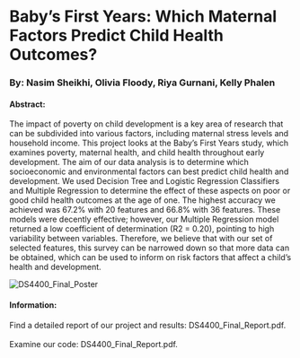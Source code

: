 # Baby’s First Years: Which Maternal Factors Predict Child Health Outcomes?
### By: Nasim Sheikhi, Olivia Floody, Riya Gurnani, Kelly Phalen 

#### Abstract: 
The impact of poverty on child development is a key area of research that can be subdivided into various factors, including maternal stress levels and household income. This project looks at the Baby’s First Years study, which examines poverty, maternal health, and child health throughout early development. The aim of our data analysis is to determine which socioeconomic and environmental factors can best predict child health and development. We used Decision Tree and Logistic Regression Classifiers and Multiple Regression to determine the effect of these aspects on poor or good child health outcomes at the age of one. The highest accuracy we achieved was 67.2% with 20 features and 66.8% with 36 features. These models were decently effective; however, our Multiple Regression model returned a low coefficient of determination (R2 = 0.20), pointing to high variability between variables. Therefore, we believe that with our set of selected features, this survey can be narrowed down so that more data can be obtained, which can be used to inform on risk factors that affect a child’s health and development. <br> 

![DS4400_Final_Poster](https://github.com/nasim-sheikhi/DS4400-BFY-Study-Analysis/assets/52977681/bdb8466b-b9c8-4724-83ce-c226dd0b0482)


#### Information:
Find a detailed report of our project and results: DS4400_Final_Report.pdf. <br>  
Examine our code: DS4400_Final_Report.pdf. <br>  

